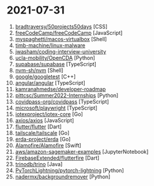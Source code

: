 # 2021-07-31

1. [bradtraversy/50projects50days](https://github.com/bradtraversy/50projects50days "50+ mini web projects using HTML, CSS & JS") [CSS]
2. [freeCodeCamp/freeCodeCamp](https://github.com/freeCodeCamp/freeCodeCamp "freeCodeCamp.org's open-source codebase and curriculum. Learn to code for free.") [JavaScript]
3. [myspaghetti/macos-virtualbox](https://github.com/myspaghetti/macos-virtualbox "Push-button installer of macOS Catalina, Mojave, and High Sierra guests in Virtualbox for Windows, Linux, and macOS") [Shell]
4. [timb-machine/linux-malware](https://github.com/timb-machine/linux-malware "Tracking interesting Linux (and UNIX) malware. Send PRs") 
5. [jwasham/coding-interview-university](https://github.com/jwasham/coding-interview-university "A complete computer science study plan to become a software engineer.") 
6. [ucla-mobility/OpenCDA](https://github.com/ucla-mobility/OpenCDA "A generalized framework for prototyping full-stack cooperative driving automation applications under CARLA+SUMO.") [Python]
7. [supabase/supabase](https://github.com/supabase/supabase "The open source Firebase alternative. Follow to stay updated about our public Beta.") [TypeScript]
8. [nvm-sh/nvm](https://github.com/nvm-sh/nvm "Node Version Manager - POSIX-compliant bash script to manage multiple active node.js versions") [Shell]
9. [google/googletest](https://github.com/google/googletest "GoogleTest - Google Testing and Mocking Framework") [C++]
10. [angular/angular](https://github.com/angular/angular "The modern web developer’s platform") [TypeScript]
11. [kamranahmedse/developer-roadmap](https://github.com/kamranahmedse/developer-roadmap "Roadmap to becoming a web developer in 2021") 
12. [pittcsc/Summer2022-Internships](https://github.com/pittcsc/Summer2022-Internships "Collection of Summer 2022 tech internships!") [Python]
13. [covidpass-org/covidpass](https://github.com/covidpass-org/covidpass "Web app for adding EU Digital COVID Certificates to your wallet apps") [TypeScript]
14. [microsoft/playwright](https://github.com/microsoft/playwright "Node.js library to automate Chromium, Firefox and WebKit with a single API") [TypeScript]
15. [iotexproject/iotex-core](https://github.com/iotexproject/iotex-core "Official implementation of IoTeX blockchain protocol in Go.") [Go]
16. [axios/axios](https://github.com/axios/axios "Promise based HTTP client for the browser and node.js") [JavaScript]
17. [flutter/flutter](https://github.com/flutter/flutter "Flutter makes it easy and fast to build beautiful apps for mobile and beyond.") [Dart]
18. [tailscale/tailscale](https://github.com/tailscale/tailscale "The easiest, most secure way to use WireGuard and 2FA.") [Go]
19. [erda-project/erda](https://github.com/erda-project/erda "An enterprise-grade Cloud-Native application platform for Kubernetes.") [Go]
20. [Alamofire/Alamofire](https://github.com/Alamofire/Alamofire "Elegant HTTP Networking in Swift") [Swift]
21. [aws/amazon-sagemaker-examples](https://github.com/aws/amazon-sagemaker-examples "Example 📓 Jupyter notebooks that demonstrate how to build, train, and deploy machine learning models using 🧠 Amazon SageMaker.") [JupyterNotebook]
22. [FirebaseExtended/flutterfire](https://github.com/FirebaseExtended/flutterfire "🔥 A collection of Firebase plugins for Flutter apps.") [Dart]
23. [trinodb/trino](https://github.com/trinodb/trino "Official repository of Trino, the distributed SQL query engine for big data, formerly known as PrestoSQL (https://trino.io)") [Java]
24. [PyTorchLightning/pytorch-lightning](https://github.com/PyTorchLightning/pytorch-lightning "The lightweight PyTorch wrapper for high-performance AI research. Scale your models, not the boilerplate.") [Python]
25. [nadermx/backgroundremover](https://github.com/nadermx/backgroundremover "Remove Background from Video and Images with a simple command line interface") [Python]
